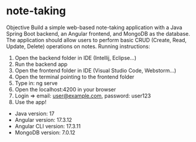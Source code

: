 # note-taking
Objective  Build a simple web-based note-taking application with a Java Spring Boot backend, an Angular frontend, and MongoDB as the database. The application should allow users to perform basic CRUD (Create, Read, Update, Delete) operations on notes.
Running instructions:

1) Open the backend folder in IDE (Intellij, Eclipse...)
2) Run the backend app
3) Open the frontend folder in IDE (Visual Studio Code, Webstorm...)
4) Open the terminal pointing to the frontend folder
5) Type in: ng serve
6) Open the localhost:4200 in your browser
7) Login => email: user@example.com, password: user123
8) Use the app!

- Java version: 17
- Angular version: 17.3.12
- Angular CLI version: 17.3.11
- MongoDB version: 7.0.12
